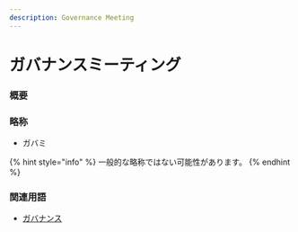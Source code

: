 ```yaml
---
description: Governance Meeting
---
```


# ガバナンスミーティング

### 概要

### 略称

* ガバミ

{% hint style="info" %}
一般的な略称ではない可能性があります。
{% endhint %}

### 関連用語

* [ガバナンス](governance.md)

